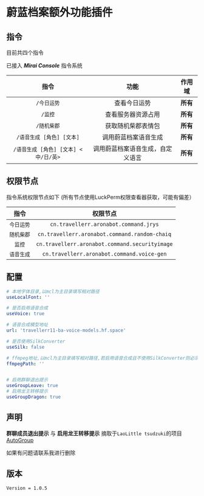 # 蔚蓝档案额外功能插件
## 指令
目前共四个指令

已接入 _**Mirai Console**_ 指令系统

|            指令             |        功能        |  作用域   |
|:-------------------------:|:----------------:|:------:|
|          `/今日运势`          |      查看今日运势      | **所有** |
|           `/监控`           |    查看服务器资源占用     | **所有** |
|          `/随机柴郡`          |    获取随机柴郡表情包     | **所有** |
|     `/语音生成 [角色] [文本]`     |    调用蔚蓝档案语音生成    | **所有** |
| `/语音生成 [角色] [文本] <中/日/英>` | 调用蔚蓝档案语音生成，自定义语言 | **所有** |

## 权限节点

指令系统权限节点如下 (所有节点使用LuckPerm权限查看器获取，可能有偏差）

| **指令** |                    **权限节点**                    |
|:------:|:----------------------------------------------:|
| `今日运势` |     `cn.travellerr.aronabot.command.jrys`      |
| `随机柴郡` | `cn.travellerr.aronabot.command.random-chaiq`  |
|  `监控`  | `cn.travellerr.aronabot.command.securityimage` |
| `语音生成` |   `cn.travellerr.aronabot.command.voice-gen`   |

## 配置

```yaml
# 本地字体目录,以mcl为主目录填写相对路径
useLocalFont: ''

# 是否启用语音合成
useVoice: true

# 语音合成模型地址
url: 'travellerr11-ba-voice-models.hf.space'

# 是否使用SilkConverter
useSilk: false

# ffmpeg地址,以mcl为主目录填写相对路径,若启用语音合成且不使用SilkConverter则必须填写ffmpeg路径
ffmpegPath: ''


# 启用群聊退出提示
useGroupLeave: true
# 启用龙王转移提示
useGroupDragon: true
```

## 声明

**群聊成员退出提示** 与 **启用龙王转移提示** 摘取于`LaoLittle tsudzuki`的项目[AutoGroup](https://github.com/LaoLittle/AutoGroup)

如果有问题请联系我进行删除

## 版本

`Version = 1.0.5`
